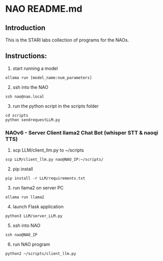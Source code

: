 # NAO README.md

## Introduction
This is the STARI labs collection of programs for the NAOs.

## Instructions:
1. start running a model
```
ollama run [model_name:num_parameters]
```
2. ssh into the NAO
```
ssh nao@nao.local
```
3. run the python script in the scripts folder
```
cd scripts
python sendrequestLLM.py
```
### NAOv6 - Server Client llama2 Chat Bot (whisper STT & naoqi TTS)
1. scp LLM/client_llm.py to ~/scripts
```
scp LLM/client_llm.py nao@NAO_IP:~/scripts/
```
2. pip install
```
pip install -r LLM/requirements.txt
```
3. run llama2 on server PC
```
ollama run llama2
```
4. launch Flask application
```
python3 LLM/server_LLM.py
```
5. ssh into NAO
```
ssh nao@NAO_IP
```
6. run NAO program
```
python2 ~/scripts/client_llm.py
```